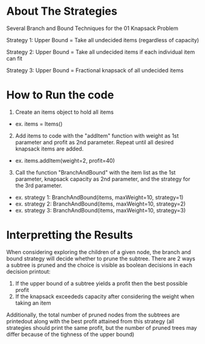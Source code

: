 # About The Strategies
Several Branch and Bound Techniques for the 01 Knapsack Problem

Strategy 1: Upper Bound = Take all undecided items (regardless of capacity)

Strategy 2: Upper Bound = Take all undecided items if each individual item can fit

Strategy 3: Upper Bound = Fractional knapsack of all undecided items


# How to Run the code
1) Create an items object to hold all items
 - ex. items = Items() 
2) Add items to code with the "addItem" function with weight as 1st parameter and profit as 2nd parameter. Repeat until all desired knapsack items are added.
 - ex. items.addItem(weight=2, profit=40)
3) Call the function "BranchAndBound" with the item list as the 1st parameter, knapsack capacity as 2nd parameter, and the strategy for the 3rd parameter.
 - ex. strategy 1: BranchAndBound(items, maxWeight=10, strategy=1)
 - ex. strategy 2: BranchAndBound(items, maxWeight=10, strategy=2)
 - ex. strategy 3: BranchAndBound(items, maxWeight=10, strategy=3)

# Interpretting the Results
When considering exploring the children of a given node, the branch and bound strategy will decide whether to prune the subtree. There are 2 ways a subtree is pruned and the choice is visible as boolean decisions in each decision printout:
1) If the upper bound of a subtree yields a profit then the best possible profit
2) If the knapsack exceededs capacity after considering the weight when taking an item

Additionally, the total number of pruned nodes from the subtrees are printedout along with the best profit attained from this strategy (all strategies should print the same profit, but the number of pruned trees may differ because of the tighness of the upper bound)
